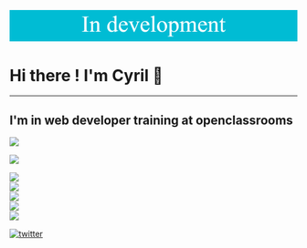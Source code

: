 ![banner](./banner.png)

# Hi there ! I'm Cyril 👋

*******

## I'm in web developer training at openclassrooms

<img align="left" src="https://img.shields.io/badge/figma-%23F24E1E.svg?style=for-the-badge&logo=figma&logoColor=white"><br/>

<img align="left" src="https://img.shields.io/badge/HTML5-E34F26?style=for-the-badge&logo=html5&logoColor=white"><br/>


<img align="left" src="https://img.shields.io/badge/CSS3-1572B6?style=for-the-badge&logo=css3&logoColor=white">
<br/>

<img align="left" src="https://img.shields.io/badge/JavaScript-323330?style=for-the-badge&logo=javascript&logoColor=F7DF1E">
<br/>

<img align="left" src="https://img.shields.io/badge/Sass-CC6699?style=for-the-badge&logo=sass&logoColor=white">
<br/>

<img align="left" src="https://img.shields.io/badge/Visual_Studio_Code-0078D4?style=for-the-badge&logo=visual%20studio%20code&logoColor=white">
<br/>

<img align="left" src="https://img.shields.io/badge/GIT-E44C30?style=for-the-badge&logo=git&logoColor=white">
<br/>

<a align="left" href='https://twitter.com/CyrilBDev' target="_blank"><img alt='twitter' src='https://img.shields.io/badge/Twitter-100000?style=for-the-badge&logo=twitter&logoColor=white&labelColor=939090&color=1d9bf0'/></a>
